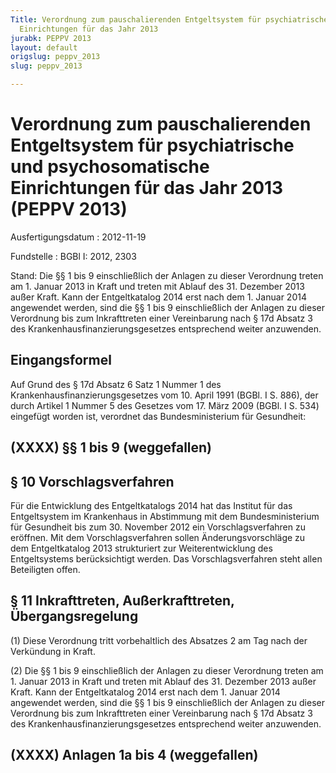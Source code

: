 ```yaml
---
Title: Verordnung zum pauschalierenden Entgeltsystem für psychiatrische und psychosomatische
  Einrichtungen für das Jahr 2013
jurabk: PEPPV 2013
layout: default
origslug: peppv_2013
slug: peppv_2013

---
```


# Verordnung zum pauschalierenden Entgeltsystem für psychiatrische und psychosomatische Einrichtungen für das Jahr 2013 (PEPPV 2013)

Ausfertigungsdatum
:   2012-11-19

Fundstelle
:   BGBl I: 2012, 2303

Stand: Die §§ 1 bis 9 einschließlich der Anlagen zu dieser Verordnung treten am 1. Januar 2013 in Kraft und treten mit Ablauf des 31. Dezember 2013 außer Kraft. Kann der Entgeltkatalog 2014 erst nach dem 1. Januar 2014 angewendet werden, sind die §§ 1 bis 9 einschließlich der Anlagen zu dieser Verordnung bis zum Inkrafttreten einer Vereinbarung nach § 17d Absatz 3 des Krankenhausfinanzierungsgesetzes entsprechend weiter anzuwenden.

## Eingangsformel

Auf Grund des § 17d Absatz 6 Satz 1 Nummer 1 des Krankenhausfinanzierungsgesetzes vom 10. April 1991 (BGBl. I S. 886), der durch Artikel 1 Nummer 5 des Gesetzes vom 17. März 2009 (BGBl. I S. 534) eingefügt worden ist, verordnet das Bundesministerium für Gesundheit:


## (XXXX) §§ 1 bis 9 (weggefallen)



## § 10 Vorschlagsverfahren

Für die Entwicklung des Entgeltkatalogs 2014 hat das Institut für das Entgeltsystem im Krankenhaus in Abstimmung mit dem Bundesministerium für Gesundheit bis zum 30. November 2012 ein Vorschlagsverfahren zu eröffnen. Mit dem Vorschlagsverfahren sollen Änderungsvorschläge zu dem Entgeltkatalog 2013 strukturiert zur Weiterentwicklung des Entgeltsystems berücksichtigt werden. Das Vorschlagsverfahren steht allen Beteiligten offen.


## § 11 Inkrafttreten, Außerkrafttreten, Übergangsregelung

(1) Diese Verordnung tritt vorbehaltlich des Absatzes 2 am Tag nach der Verkündung in Kraft.

(2) Die §§ 1 bis 9 einschließlich der Anlagen zu dieser Verordnung treten am 1. Januar 2013 in Kraft und treten mit Ablauf des 31. Dezember 2013 außer Kraft. Kann der Entgeltkatalog 2014 erst nach dem 1. Januar 2014 angewendet werden, sind die §§ 1 bis 9 einschließlich der Anlagen zu dieser Verordnung bis zum Inkrafttreten einer Vereinbarung nach § 17d Absatz 3 des Krankenhausfinanzierungsgesetzes entsprechend weiter anzuwenden.


## (XXXX) Anlagen 1a bis 4 (weggefallen)


